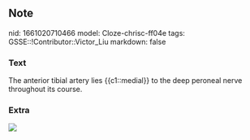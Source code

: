 ## Note
nid: 1661020710466
model: Cloze-chrisc-ff04e
tags: GSSE::!Contributor::Victor_Liu
markdown: false

### Text
The anterior tibial artery lies {{c1::medial}} to the deep peroneal nerve throughout its course.

### Extra
<img src="paste-3ecfb4da73a69dc26efca2e53b0f2382c96f340f.jpg">
